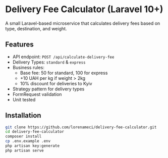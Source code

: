 # Delivery Fee Calculator (Laravel 10+)

A small Laravel-based microservice that calculates delivery fees based on type, destination, and weight.

## Features

- API endpoint: `POST /api/calculate-delivery-fee`
- Delivery Types: `standard` & `express`
- Business rules:
  - Base fee: 50 for standard, 100 for express
  - +10 UAH per kg if weight > 2kg
  - 10% discount for deliveries to Kyiv
- Strategy pattern for delivery types
- FormRequest validation
- Unit tested

## Installation

```bash
git clone https://github.com/lorenameci/delivery-fee-calculator.git
cd delivery-fee-calculator
composer install
cp .env.example .env
php artisan key:generate
php artisan serve
